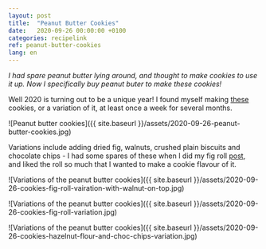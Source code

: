 ```yaml
---
layout: post
title:  "Peanut Butter Cookies"
date:   2020-09-26 00:00:00 +0100
categories: recipelink
ref: peanut-butter-cookies
lang: en
---
```


*I had spare peanut butter lying around, and thought to make cookies to use it up. Now I specifically buy peanut buter to make these cookies!*

Well 2020 is turning out to be a unique year! I found myself making [these](https://www.bestrecipes.com.au/recipes/peanut-butter-cookies-recipe/fowk6kuy) cookies, or a variation of it, at least once a week for several months. 

![Peanut butter cookies]({{ site.baseurl }}/assets/2020-09-26-peanut-butter-cookies.jpg)

Variations include adding dried fig, walnuts, crushed plain biscuits and chocolate chips - I had some spares of these when I did my fig roll [post](http://memoriesandrecipes.com/recipe/2020/04/08/en-fig-roll.html), and liked the roll so much that I wanted to make a cookie flavour of it.

![Variations of the peanut butter cookies]({{ site.baseurl }}/assets/2020-09-26-cookies-fig-roll-vairation-with-walnut-on-top.jpg)

![Variations of the peanut butter cookies]({{ site.baseurl }}/assets/2020-09-26-cookies-fig-roll-variation.jpg)

![Variations of the peanut butter cookies]({{ site.baseurl }}/assets/2020-09-26-cookies-hazelnut-flour-and-choc-chips-variation.jpg)